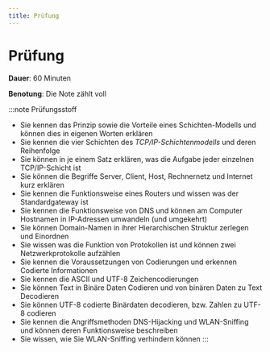```yaml
---
title: Prüfung
---
```


# Prüfung

**Dauer**: 60 Minuten

**Benotung**: Die Note zählt voll


:::note Prüfungsstoff
- Sie kennen das Prinzip sowie die Vorteile eines Schichten-Modells und können dies in eigenen Worten erklären
- Sie kennen die vier Schichten des *TCP/IP-Schichtenmodells* und deren Reihenfolge
- Sie können in je einem Satz erklären, was die Aufgabe jeder einzelnen TCP/IP-Schicht ist
- Sie können die Begriffe Server, Client, Host, Rechnernetz und Internet kurz erklären
- Sie kennen die Funktionsweise eines Routers und wissen was der Standardgateway ist
- Sie kennen die Funktionsweise von DNS und können am Computer Hostnamen in IP-Adressen umwandeln (und umgekehrt)
- Sie können Domain-Namen in ihrer Hierarchischen Struktur zerlegen und Einordnen
- Sie wissen was die Funktion von Protokollen ist und können zwei Netzwerkprotokolle aufzählen
- Sie kennen die Voraussetzungen von Codierungen und erkennen Codierte Informationen
- Sie kennen die ASCII und UTF-8 Zeichencodierungen
- Sie können Text in Binäre Daten Codieren und von binären Daten zu Text Decodieren
- Sie können UTF-8 codierte Binärdaten decodieren, bzw. Zahlen zu UTF-8 codieren
- Sie kennen die Angriffsmethoden DNS-Hijacking und WLAN-Sniffing und können deren Funktionsweise beschreiben
- Sie wissen, wie Sie WLAN-Sniffing verhindern können
:::